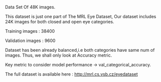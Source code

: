 Data Set Of 48K images. 

This dataset is just one part of The MRL Eye Dataset,
Our dataset includes 24K images for both closed and open eye categories.

Training images : 38400

Validation images : 9600

Dataset has been already balanced,i.e both categories have same num of images. Thus, we shall only look at Accuracy metric.

Key metric to consider model performance -> val_categorical_accuracy.

The full dataset is available here : http://mrl.cs.vsb.cz/eyedataset 
